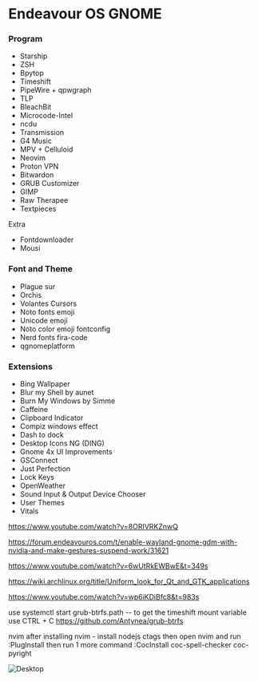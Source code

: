 # Endeavour OS GNOME

### Program

- Starship
- ZSH
- Bpytop
- Timeshift
- PipeWire + qpwgraph
- TLP
- BleachBit
- Microcode-Intel
- ncdu
- Transmission
- G4 Music
- MPV + Celluloid
- Neovim
- Proton VPN
- Bitwardon
- GRUB Customizer
- GIMP
- Raw Therapee
- Textpieces

Extra

- Fontdownloader
- Mousi

### Font and Theme
- Plague sur
- Orchis
- Volantes Cursors
- Noto fonts emoji
- Unicode emoji
- Noto color emoji fontconfig
- Nerd fonts fira-code
- qgnomeplatform

### Extensions
- Bing Wallpaper
- Blur my Shell by aunet
- Burn My Windows by Simme
- Caffeine 
- Clipboard Indicator 
- Compiz windows effect
- Dash to dock
- Desktop Icons NG (DING) 
- Gnome 4x UI Improvements
- GSConnect 
- Just Perfection 
- Lock Keys
- OpenWeather 
- Sound Input & Output Device Chooser 
- User Themes 
- Vitals

https://www.youtube.com/watch?v=8ORIVRKZnwQ

https://forum.endeavouros.com/t/enable-wayland-gnome-gdm-with-nvidia-and-make-gestures-suspend-work/31621

https://www.youtube.com/watch?v=6wUtRkEWBwE&t=349s

https://wiki.archlinux.org/title/Uniform_look_for_Qt_and_GTK_applications

https://www.youtube.com/watch?v=wp6iKDiBfc8&t=983s

use 
systemctl start grub-btrfs.path -- to get the timeshift mount variable use CTRL + C
https://github.com/Antynea/grub-btrfs

nvim 
after installing nvim - install nodejs ctags
then open nvim and run :PlugInstall
then run 1 more command :CocInstall coc-spell-checker coc-pyright

![Desktop](https://i.redd.it/riu2urpqy2f91.png)
